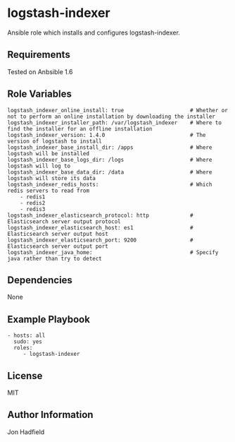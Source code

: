 logstash-indexer
========

Ansible role which installs and configures logstash-indexer.

Requirements
------------

Tested on Anbsible 1.6

Role Variables
--------------


    logstash_indexer_online_install: true                     # Whether or not to perform an online installation by downloading the installer
    logstash_indexer_installer_path: /var/logstash_indexer    # Where to find the installer for an offline installation 
    logstash_indexer_version: 1.4.0                           # The version of logstash to install
    logstash_indexer_base_install_dir: /apps                  # Where logstash will be installed
    logstash_indexer_base_logs_dir: /logs                     # Where logstash will log to
    logstash_indexer_base_data_dir: /data                     # Where logstash will store its data
    logstash_indexer_redis_hosts:                             # Which redis servers to read from
        - redis1
        - redis2
        - redis3
    logstash_indexer_elasticsearch_protocol: http             # Elasticsearch server output protocol
    logstash_indexer_elasticsearch_host: es1                  # Elasticsearch server output host
    logstash_indexer_elasticsearch_port: 9200                 # Elasticsearch server output port
    logstash_indexer_java_home:                               # Specify java rather than try to detect


Dependencies
------------

None

Example Playbook
-------------------------

    - hosts: all
      sudo: yes
      roles:
         - logstash-indexer

License
-------

MIT

Author Information
------------------

Jon Hadfield
